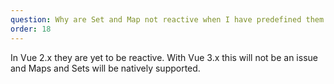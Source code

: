 ```yaml
---
question: Why are Set and Map not reactive when I have predefined them in my data?
order: 18
---
```


In Vue 2.x they are yet to be reactive. With Vue 3.x this will not be an issue and Maps and Sets will be natively supported.
